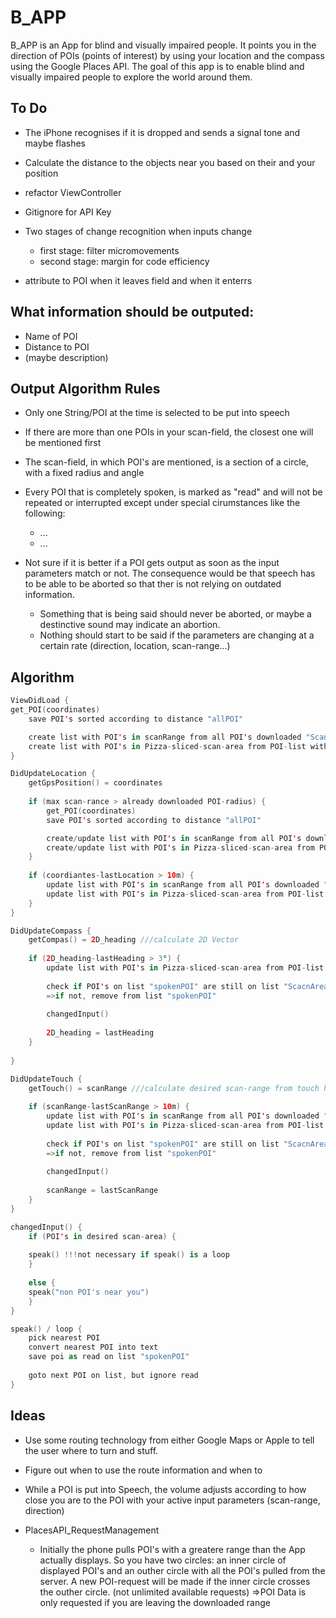 # B_APP

B_APP is an App for blind and visually impaired people.
It points you in the direction of POIs (points of interest) by using your location and the compass using the Google Places API.
The goal of this app is to enable blind and visually impaired people to explore the world around them.

## To Do

- The iPhone recognises if it is dropped and sends a signal tone and maybe flashes

- Calculate the distance to the objects near you based on their and your position

- refactor ViewController 

- Gitignore for API Key

- Two stages of change recognition when inputs change

    - first stage: filter micromovements
    - second stage: margin for code efficiency
    
 - attribute to POI when it leaves field and when it enterrs


## What information should be outputed:

- Name of POI
- Distance to POI
- (maybe description)


## Output Algorithm Rules

- Only one String/POI at the time is selected to be put into speech
- If there are more than one POIs in your scan-field, the closest one will be mentioned first
- The scan-field, in which POI's are mentioned, is a section of a circle, with a fixed radius and angle
- Every POI that is completely spoken, is marked as "read" and will not be repeated or interrupted except under special cirumstances like the following:
    - ...
    - ...
    
- Not sure if it is better if a POI gets output as soon as the input parameters match or not. The consequence would be that speech has to be able to be aborted so that ther is not relying on outdated information.
  - Something that is being said should never be aborted, or maybe a destinctive sound may indicate an abortion.
  - Nothing should start to be said if the parameters are changing at a certain rate (direction, location, scan-range...)

## Algorithm

```.swift
ViewDidLoad {
get_POI(coordinates)
    save POI's sorted according to distance "allPOI"

    create list with POI's in scanRange from all POI's downloaded "ScanRangePOI"
    create list with POI's in Pizza-sliced-scan-area from POI-list within sccanRange "ScanAreaPOI"
}

DidUpdateLocation {
    getGpsPosition() = coordinates
    
    if (max scan-rance > already downloaded POI-radius) {
        get_POI(coordinates)
        save POI's sorted according to distance "allPOI"

        create/update list with POI's in scanRange from all POI's downloaded "ScanRangePOI"
        create/update list with POI's in Pizza-sliced-scan-area from POI-list within sccanRange "ScanAreaPOI"
    }
    
    if (coordiantes-lastLocation > 10m) {
        update list with POI's in scanRange from all POI's downloaded "ScanRangePOI"        
        update list with POI's in Pizza-sliced-scan-area from POI-list within sccanRange "ScanAreaPOI"
    }
}

DidUpdateCompass {
    getCompas() = 2D_heading ///calculate 2D Vector
    
    if (2D_heading-lastHeading > 3°) {    
        update list with POI's in Pizza-sliced-scan-area from POI-list within sccanRange "ScanAreaPOI"
        
        check if POI's on list "spokenPOI" are still on list "ScacnAreaPOI"
        =>if not, remove from list "spokenPOI"
        
        changedInput()
        
        2D_heading = lastHeading
    }
    
}

DidUpdateTouch {
    getTouch() = scanRange ///calculate desired scan-range from touch height
    
    if (scanRange-lastScanRange > 10m) {
        update list with POI's in scanRange from all POI's downloaded "ScanRangePOI"
        update list with POI's in Pizza-sliced-scan-area from POI-list within sccanRange "ScanAreaPOI"
        
        check if POI's on list "spokenPOI" are still on list "ScacnAreaPOI"
        =>if not, remove from list "spokenPOI"
        
        changedInput()
        
        scanRange = lastScanRange
    }
}

changedInput() {
    if (POI's in desired scan-area) {
    
    speak() !!!not necessary if speak() is a loop 
    }
    
    else {
    speak("non POI's near you")
    }
}

speak() / loop {
    pick nearest POI
    convert nearest POI into text
    save poi as read on list "spokenPOI"
    
    goto next POI on list, but ignore read
}

```

## Ideas

- Use some routing technology from either Google Maps or Apple to tell the user where to turn and stuff.

- Figure out when to use the route information and when to 

- While a POI is put into Speech, the volume adjusts according to how close you are to the POI with your active input parameters (scan-range, direction)

- PlacesAPI_RequestManagement
  - Initially the phone pulls POI's with a greatere range than the App actually displays. 
  So you have two circles: an inner circle of displayed POI's and an outher circle with all the POI's pulled from the server.
  A new POI-request will be made if the inner circle crosses the outher circle. (not unlimited available requests)
  =>POI Data is only requested if you are leaving the downloaded range
